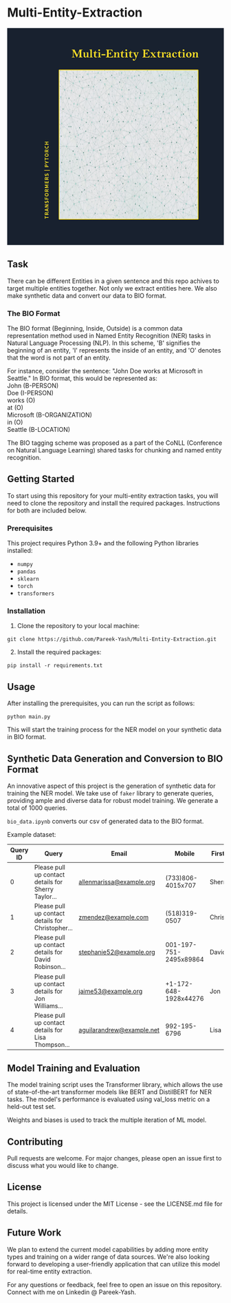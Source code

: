 # Multi-Entity-Extraction

![alt text](https://github.com/Pareek-Yash/Multi-Entity-Extraction/blob/main/assets/images/Multi-Entity%20Extraction.png?raw=true)





## Task
There can be different Entities in a given sentence and this repo achives to target multiple entities together.
Not only we extract entities here. We also make synthetic data and convert our data to BIO format.

### The BIO Format
The BIO format (Beginning, Inside, Outside) is a common data representation method used in Named Entity Recognition (NER) tasks in Natural Language Processing (NLP). In this scheme, 'B' signifies the beginning of an entity, 'I' represents the inside of an entity, and 'O' denotes that the word is not part of an entity. 

For instance, consider the sentence: "John Doe works at Microsoft in Seattle." In BIO format, this would be represented as: \
John (B-PERSON) \
Doe (I-PERSON) \
works (O) \
at (O) \
Microsoft (B-ORGANIZATION) \
in (O) \
Seattle (B-LOCATION) 

The BIO tagging scheme was proposed as a part of the CoNLL (Conference on Natural Language Learning) shared tasks for chunking and named entity recognition.

## Getting Started

To start using this repository for your multi-entity extraction tasks, you will need to clone the repository and install the required packages. Instructions for both are included below.

### Prerequisites

This project requires Python 3.9+ and the following Python libraries installed:

- `numpy`
- `pandas`
- `sklearn`
- `torch`
- `transformers`

### Installation

1. Clone the repository to your local machine:
```
git clone https://github.com/Pareek-Yash/Multi-Entity-Extraction.git
```
2. Install the required packages:
```
pip install -r requirements.txt
```

## Usage

After installing the prerequisites, you can run the script as follows:

```
python main.py
```

This will start the training process for the NER model on your synthetic data in BIO format.

## Synthetic Data Generation and Conversion to BIO Format

An innovative aspect of this project is the generation of synthetic data for training the NER model. We take use of `faker` library to generate queries, providing ample and diverse data for robust model training. We generate a total of 1000 queries.

`bio_data.ipynb` converts our csv of generated data to the BIO format.

Example dataset:

| Query ID | Query                                                                 | Email                    | Mobile               | FirstName   | LastName  |
|----------|-----------------------------------------------------------------------|--------------------------|----------------------|-------------|-----------|
| 0        | Please pull up contact details for Sherry Taylor...                   | allenmarissa@example.org | (733)806-4015x707   | Sherry      | Taylor    |
| 1        | Please pull up contact details for Christopher...                     | zmendez@example.com     | (518)319-0507       | Christopher | Walker    |
| 2        | Please pull up contact details for David Robinson...                  | stephanie52@example.org  | 001-197-751-2495x89864 | David       | Robinson  |
| 3        | Please pull up contact details for Jon Williams...                    | jaime53@example.org      | +1-172-648-1928x44276 | Jon         | Williams  |
| 4        | Please pull up contact details for Lisa Thompson...                   | aguilarandrew@example.net | 992-195-6796         | Lisa        | Thompson  |


## Model Training and Evaluation

The model training script uses the Transformer library, which allows the use of state-of-the-art transformer models like BERT and DistilBERT for NER tasks. The model's performance is evaluated using val_loss metric on a held-out test set.

Weights and biases is used to track the multiple iteration of ML model.

## Contributing

Pull requests are welcome. For major changes, please open an issue first to discuss what you would like to change.

## License

This project is licensed under the MIT License - see the LICENSE.md file for details.

## Future Work

We plan to extend the current model capabilities by adding more entity types and training on a wider range of data sources. We're also looking forward to developing a user-friendly application that can utilize this model for real-time entity extraction.

For any questions or feedback, feel free to open an issue on this repository. Connect with me on Linkedin @ Pareek-Yash.
